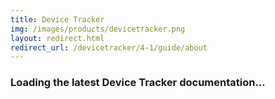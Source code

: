 ```yaml
---
title: Device Tracker
img: /images/products/devicetracker.png
layout: redirect.html
redirect_url: /devicetracker/4-1/guide/about
---
```


### Loading the latest Device Tracker documentation...
